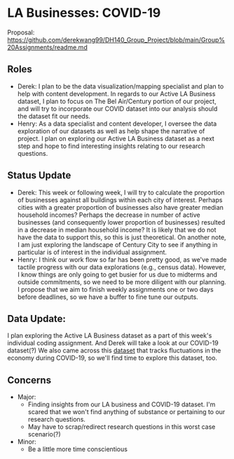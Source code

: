  # LA Businesses: COVID-19
 Proposal: https://github.com/derekwang99/DH140_Group_Project/blob/main/Group%20Assignments/readme.md
 
 ## Roles
 * Derek: I plan to be the data visualization/mapping specialist and plan to help with content development. In regards to our Active LA Business dataset, I plan to focus on The Bel Air/Century portion of our project, and will try to incorporate our COVID dataset into our analysis should the dataset fit our needs. 
 * Henry: As a data specialist and content developer, I oversee the data exploration of our datasets as well as help shape the narrative of project. I plan on exploring our Active LA Business dataset as a next step and hope to find interesting insights relating to our research questions.
 
 ## Status Update
 * Derek: This week or following week, I will try to calculate the proportion of businesses against all buildings within each city of interest. Perhaps cities with a greater proportion of businesses also have greater median household incomes? Perhaps the decrease in number of active businesses (and consequently lower proportion of businesses) resulted in a decrease in median household income? It is likely that we do not have the data to support this, so this is just theoretical. On another note, I am just exploring the landscape of Century City to see if anything in particular is of interest in the individual assignment. 
 * Henry: I think our work flow so far has been pretty good, as we've made tactile progress with our data explorations (e.g., census data). However, I know things are only going to get busier for us due to midterms and outside commitments, so we need to be more diligent with our planning. I propose that we aim to finish weekly assignments one or two days before deadlines, so we have a buffer to fine tune our outputs.
 
 ## Data Update:
I plan exploring the Active LA Business dataset as a part of this week's individual coding assignment. And Derek will take a look at our COVID-19 dataset(?) We also came across this [dataset](https://github.com/OpportunityInsights/EconomicTracker) that tracks fluctuations in the economy during COVID-19, so we'll find time to explore this dataset, too.

## Concerns
* Major:
    * Finding insights from our LA business and COVID-19 dataset. I'm scared that we won't find anything of substance or pertaining to our research questions.
    * May have to scrap/redirect research questions in this worst case scenario(?)
* Minor:
    * Be a little more time conscientious
